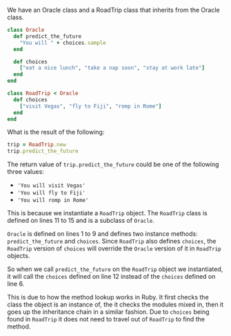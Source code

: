 We have an Oracle class and a RoadTrip class that inherits from the Oracle class.

```ruby
class Oracle
  def predict_the_future
    "You will " + choices.sample
  end

  def choices
    ["eat a nice lunch", "take a nap soon", "stay at work late"]
  end
end

class RoadTrip < Oracle
  def choices
    ["visit Vegas", "fly to Fiji", "romp in Rome"]
  end
end
```

What is the result of the following:

```ruby
trip = RoadTrip.new
trip.predict_the_future
```

The return value of `trip.predict_the_future` could be one of the following three values:

- `'You will visit Vegas'`
- `'You will fly to Fiji'`
- `'You will romp in Rome'`

This is because we instantiate a `RoadTrip` object. The `RoadTrip` class is defined on lines 11 to 15 and is a subclass of `Oracle`.

`Oracle` is defined on lines 1 to 9 and defines two instance methods: `predict_the_future` and `choices`. Since `RoadTrip` also defines `choices`, the `RoadTrip` version of `choices` will override the `Oracle` version of it in `RoadTrip` objects.

So when we call `predict_the_future` on the `RoadTrip` object we instantiated, it will call the `choices` defined on line 12 instead of the `choices` defined on line 6.

This is due to how the method lookup works in Ruby. It first checks the class the object is an instance of, the it checks the modules mixed in, then it goes up the inheritance chain in a similar fashion. Due to `choices` being found in `RoadTrip` it does not need to travel out of `RoadTrip` to find the method.
